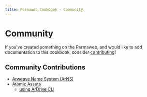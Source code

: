 ```yaml
---
title: Permaweb Cookbook - Community
---
```


# Community

If you've created something on the Permaweb, and would like to add documentation to this cookbook, consider [contributing](../getting-started/contributing.md)!

## Community Contributions
- [Arweave Name System (ArNS)](../concepts/arns.md)
- [Atomic Assets](../guides/smartweave/atomic-assets/index.md)
  - [using ArDrive CLI](../guides/smartweave/atomic-assets/ardrive-cli.md)